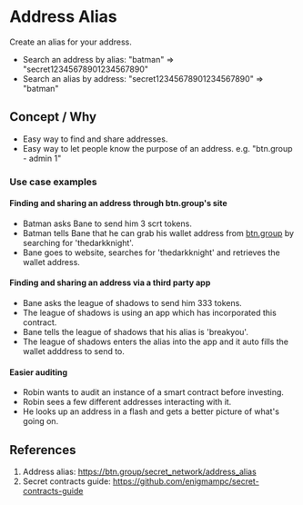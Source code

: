 # Address Alias
Create an alias for your address.
* Search an address by alias: "batman" => "secret12345678901234567890"
* Search an alias by address: "secret12345678901234567890" => "batman"

## Concept / Why
* Easy way to find and share addresses.
* Easy way to let people know the purpose of an address. e.g. "btn.group - admin 1"

### Use case examples
#### Finding and sharing an address through btn.group's site
* Batman asks Bane to send him 3 scrt tokens.
* Batman tells Bane that he can grab his wallet address from [btn.group](https://www.btn.group/secret_network/address_alias) by searching for 'thedarkknight'.
* Bane goes to website, searches for 'thedarkknight' and retrieves the wallet address.

#### Finding and sharing an address via a third party app
* Bane asks the league of shadows to send him 333 tokens.
* The league of shadows is using an app which has incorporated this contract.
* Bane tells the league of shadows that his alias is 'breakyou'.
* The league of shadows enters the alias into the app and it auto fills the wallet adddress to send to.

#### Easier auditing
* Robin wants to audit an instance of a smart contract before investing.
* Robin sees a few different addresses interacting with it.
* He looks up an address in a flash and gets a better picture of what's going on.

## References
1. Address alias: https://btn.group/secret_network/address_alias
2. Secret contracts guide: https://github.com/enigmampc/secret-contracts-guide
